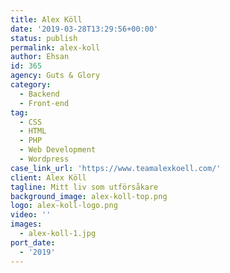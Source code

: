 ```yaml
---
title: Alex Köll
date: '2019-03-28T13:29:56+00:00'
status: publish
permalink: alex-koll
author: Ehsan
id: 365
agency: Guts & Glory
category:
  - Backend
  - Front-end
tag:
  - CSS
  - HTML
  - PHP
  - Web Development
  - Wordpress
case_link_url: 'https://www.teamalexkoell.com/'
client: Alex Köll
tagline: Mitt liv som utförsåkare
background_image: alex-koll-top.png
logo: alex-koll-logo.png
video: ''
images:
  - alex-koll-1.jpg
port_date:
  - '2019'
---
```


